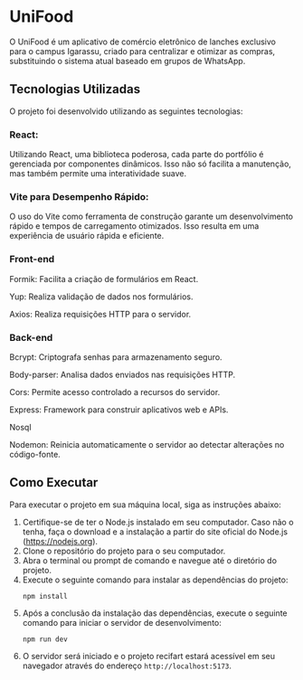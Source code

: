 # UniFood

O UniFood é um aplicativo de comércio eletrônico de lanches exclusivo para o campus Igarassu, criado para centralizar e otimizar as compras, substituindo o sistema atual baseado em grupos de WhatsApp.


## Tecnologias Utilizadas

O projeto foi desenvolvido utilizando as seguintes tecnologias:

### React:

Utilizando React, uma biblioteca poderosa, cada parte do portfólio é gerenciada por componentes dinâmicos. Isso não só facilita a manutenção, mas também permite uma interatividade suave.

### Vite para Desempenho Rápido:

O uso do Vite como ferramenta de construção garante um desenvolvimento rápido e tempos de carregamento otimizados. Isso resulta em uma experiência de usuário rápida e eficiente.

### Front-end
Formik: Facilita a criação de formulários em React.

Yup: Realiza validação de dados nos formulários.

Axios: Realiza requisições HTTP para o servidor.

### Back-end
Bcrypt: Criptografa senhas para armazenamento seguro.

Body-parser: Analisa dados enviados nas requisições HTTP.

Cors: Permite acesso controlado a recursos do servidor.

Express: Framework para construir aplicativos web e APIs.

Nosql

Nodemon: Reinicia automaticamente o servidor ao detectar alterações no código-fonte.



## Como Executar 

Para executar o projeto em sua máquina local, siga as instruções abaixo:

1. Certifique-se de ter o Node.js instalado em seu computador. Caso não o tenha, faça o download e a instalação a partir do site oficial do Node.js (https://nodejs.org).
2. Clone o repositório do projeto para o seu computador.
3. Abra o terminal ou prompt de comando e navegue até o diretório do projeto.
4. Execute o seguinte comando para instalar as dependências do projeto:
   ```
   npm install
   ```
5. Após a conclusão da instalação das dependências, execute o seguinte comando para iniciar o servidor de desenvolvimento:
   ```
   npm run dev
   ```
6. O servidor será iniciado e o projeto recifart estará acessível em seu navegador através do endereço `http://localhost:5173`.
